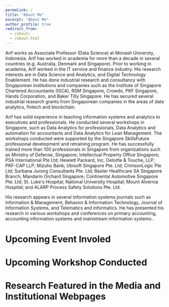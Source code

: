 ```yaml
---
permalink: /
title: "About Me"
excerpt: "About Me"
author_profile: true
redirect_from: 
  - /about/
  - /about.html
---
```


Arif works as Associate Professor (Data Science) at Monash Universty, Indonesia. Arif has worked in academia for more than a decade in several countries (e.g. Australia, Denmark and Singapore). Prior to working in academia, Arif worked in the IT service and finance industry. His research interests are in Data Science and Analytics, and Digital Technology Enablement. He has done industrial research and consultancy with Singaporean institutions and companies such as the Institute of Singapore Chartered Accountants (ISCA), RSM Singapore, Crowdo, PKF Singapore, Hands Corporation, and Baker Tilly Singapore. He has secured several industrial research grants from Singaporean companies in the areas of data analytics, fintech and blockchain.

Arif has solid experience in teaching information systems and analytics to executives and professionals. He conducted several workshops in Singapore, such as Data Analytics for professionals, Data Analytics and automation for accountants and Data Analytics for Lean Management. The workshops conducted were supported by the Singapore SkillsFuture professional development and retraining program. He has successfully trained more than 100 professionals in Singapore from organizations such as Ministry of Defense, Singapore; Intellectual Property Office Singapore; PSA International Pte Ltd; Hewlett Packard, Inc; Deloitte & Touche, LLP; PKF-CAP LLP; Mizuho Bank; Ubisoft Singapore Pte. Ltd; CrimsonLogic Pte Ltd; Surbana Jurong Consultants Pte. Ltd; Baxter Healthcare SA Singapore Branch; Mandarin Orchard Singapore; Continental Automotive Singapore Pte. Ltd; St. Luke's Hospital; National University Hospital; Mount Alvernia Hospital; and ALARP Process Safety Solutions Pte. Ltd. 

His research appears in several information systems journals such as Information & Management, Behavior & Information Technology, Journal of Information Systems, and Telematics and informatics. He has presented his research in various workshops and conferences on primary accounting, accounting information systems and mainstream information systems..

Upcoming Event Involed
======


Upcoming Workshop Conducted
======

Research Featured in the Media and Institutional Webpages
======
